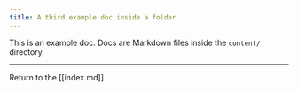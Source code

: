 ```yaml
---
title: A third example doc inside a folder
---
```

This is an example doc. Docs are Markdown files inside the `content/` directory.

---

Return to the [[index.md]]